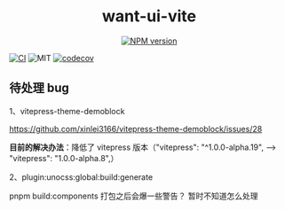 <h1 align="center">want-ui-vite</h1>

<p align="center"><a href="https://www.npmjs.com/package/@you-want/want-ui-vite"><img src="https://img.shields.io/npm/v/@you-want/want-ui-vite?color=c95f8b&amp;label=" alt="NPM version"></a></p>

[![CI](https://github.com/you-want/want-ui-vite/actions/workflows/main.yml/badge.svg?branch=main)](https://github.com/you-want/want-ui-vite/actions/workflows/main.yml)
![MIT](https://img.shields.io/github/license/you-want/want-ui-vite?color=red)
[![codecov](https://codecov.io/gh/you-want/want-ui-vite/branch/main/graph/badge.svg?token=7QHP5W7BHZ)](https://codecov.io/gh/you-want/want-ui-vite)

## 待处理 bug

1、vitepress-theme-demoblock

<https://github.com/xinlei3166/vitepress-theme-demoblock/issues/28>

**目前的解决办法**：降低了 vitepress 版本（"vitepress": "^1.0.0-alpha.19", ——> "vitepress": "1.0.0-alpha.8",）

2、plugin:unocss:global:build:generate

pnpm build:components 打包之后会爆一些警告？ 暂时不知道怎么处理

